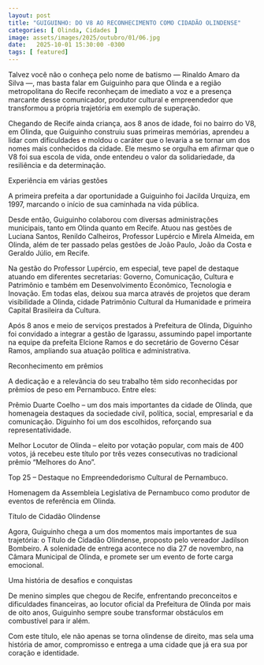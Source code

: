 ```yaml
---
layout: post
title: "GUIGUINHO: DO V8 AO RECONHECIMENTO COMO CIDADÃO OLINDENSE"
categories: [ Olinda, Cidades ]
image: assets/images/2025/outubro/01/06.jpg
date:   2025-10-01 15:30:00 -0300
tags: [ featured]
---
```

Talvez você não o conheça pelo nome de batismo — Rinaldo Amaro da Silva —, mas basta falar em Guiguinho para que Olinda e a região metropolitana do Recife reconheçam de imediato a voz e a presença marcante desse comunicador, produtor cultural e empreendedor que transformou a própria trajetória em exemplo de superação.

Chegando de Recife ainda criança, aos 8 anos de idade, foi no bairro do V8, em Olinda, que Guiguinho construiu suas primeiras memórias, aprendeu a lidar com dificuldades e moldou o caráter que o levaria a se tornar um dos nomes mais conhecidos da cidade. Ele mesmo se orgulha em afirmar que o V8 foi sua escola de vida, onde entendeu o valor da solidariedade, da resiliência e da determinação.

Experiência em várias gestões

A primeira prefeita a dar oportunidade a Guiguinho foi Jacilda Urquiza, em 1997, marcando o início de sua caminhada na vida pública.

Desde então, Guiguinho colaborou com diversas administrações municipais, tanto em Olinda quanto em Recife. Atuou nas gestões de Luciana Santos, Renildo Calheiros, Professor Lupércio e Mirela Almeida, em Olinda, além de ter passado pelas gestões de João Paulo, João da Costa e Geraldo Júlio, em Recife.

Na gestão do Professor Lupércio, em especial, teve papel de destaque atuando em diferentes secretarias: Governo, Comunicação, Cultura e Patrimônio e também em Desenvolvimento Econômico, Tecnologia e Inovação. Em todas elas, deixou sua marca através de projetos que deram visibilidade a Olinda, cidade Patrimônio Cultural da Humanidade e primeira Capital Brasileira da Cultura.

Após 8 anos e meio de serviços prestados à Prefeitura de Olinda, Diguinho foi convidado a integrar a gestão de Igarassu, assumindo papel importante na equipe da prefeita Elcione Ramos e do secretário de Governo César Ramos, ampliando sua atuação política e administrativa.

Reconhecimento em prêmios

A dedicação e a relevância do seu trabalho têm sido reconhecidas por prêmios de peso em Pernambuco. Entre eles:

Prêmio Duarte Coelho – um dos mais importantes da cidade de Olinda, que homenageia destaques da sociedade civil, política, social, empresarial e da comunicação. Diguinho foi um dos escolhidos, reforçando sua representatividade.

Melhor Locutor de Olinda – eleito por votação popular, com mais de 400 votos, já recebeu este título por três vezes consecutivas no tradicional prêmio “Melhores do Ano”.

Top 25 – Destaque no Empreendedorismo Cultural de Pernambuco.

Homenagem da Assembleia Legislativa de Pernambuco como produtor de eventos de referência em Olinda.


Título de Cidadão Olindense

Agora, Guiguinho chega a um dos momentos mais importantes de sua trajetória: o Título de Cidadão Olindense, proposto pelo vereador Jadilson Bombeiro. A solenidade de entrega acontece no dia 27 de novembro, na Câmara Municipal de Olinda, e promete ser um evento de forte carga emocional.

Uma história de desafios e conquistas

De menino simples que chegou de Recife, enfrentando preconceitos e dificuldades financeiras, ao locutor oficial da Prefeitura de Olinda por mais de oito anos, Guiguinho sempre soube transformar obstáculos em combustível para ir além.

Com este título, ele não apenas se torna olindense de direito, mas sela uma história de amor, compromisso e entrega a uma cidade que já era sua por coração e identidade.
